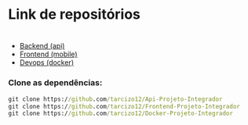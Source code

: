 # Link de repositórios <h1>

* [Backend (api)](https://github.com/tarcizo12/Api-Projeto-Integrador) 
* [Frontend (mobile)](https://github.com/tarcizo12/Frontend-Projeto-Integrador) 
* [Devops (docker)](https://github.com/tarcizo12/Docker-Projeto-Integrador)

### Clone as dependências:

~~~cmd
git clone https://github.com/tarcizo12/Api-Projeto-Integrador
git clone https://github.com/tarcizo12/Frontend-Projeto-Integrador
git clone https://github.com/tarcizo12/Docker-Projeto-Integrador
~~~
